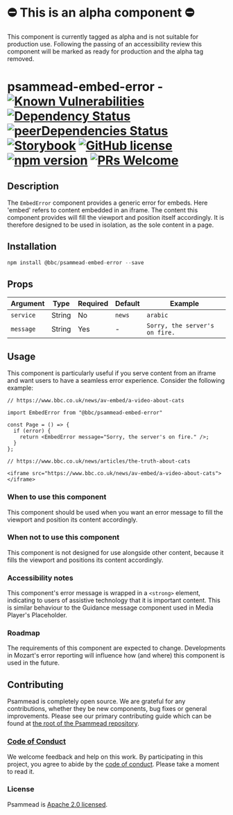 # ⛔️ This is an alpha component ⛔️

This component is currently tagged as alpha and is not suitable for production use. Following the passing of an accessibility review this component will be marked as ready for production and the alpha tag removed.

# psammead-embed-error - [![Known Vulnerabilities](https://snyk.io/test/github/bbc/psammead/badge.svg?targetFile=packages%2Fcomponents%2Fpsammead-embed-error%2Fpackage.json)](https://snyk.io/test/github/bbc/psammead?targetFile=packages%2Fcomponents%2Fpsammead-embed-error%2Fpackage.json) [![Dependency Status](https://david-dm.org/bbc/psammead.svg?path=packages/components/psammead-embed-error)](https://david-dm.org/bbc/psammead?path=packages/components/psammead-embed-error) [![peerDependencies Status](https://david-dm.org/bbc/psammead/peer-status.svg?path=packages/components/psammead-embed-error)](https://david-dm.org/bbc/psammead?path=packages/components/psammead-embed-error&type=peer) [![Storybook](https://raw.githubusercontent.com/storybooks/brand/master/badge/badge-storybook.svg?sanitize=true)](https://bbc.github.io/psammead/?path=/story/embed-error--containing-image) [![GitHub license](https://img.shields.io/badge/license-Apache%202.0-blue.svg)](https://github.com/bbc/psammead/blob/latest/LICENSE) [![npm version](https://img.shields.io/npm/v/@bbc/psammead-embed-error.svg)](https://www.npmjs.com/package/@bbc/psammead-embed-error) [![PRs Welcome](https://img.shields.io/badge/PRs-welcome-brightgreen.svg)](https://github.com/bbc/psammead/blob/latest/CONTRIBUTING.md)

## Description

The `EmbedError` component provides a generic error for embeds. Here 'embed' refers to content embedded in an iframe. The content this component provides will fill the viewport and position itself accordingly. It is therefore designed to be used in isolation, as the sole content in a page.

## Installation

```jsx
npm install @bbc/psammead-embed-error --save
```

## Props

| Argument  | Type   | Required | Default | Example                        |
| --------- | ------ | -------- | ------- | ------------------------------ |
| `service` | String | No       | `news`  | `arabic`                       |
| `message` | String | Yes      | -       | `Sorry, the server's on fire.` |

## Usage

This component is particularly useful if you serve content from an iframe and want users to have a seamless error experience. Consider the following example:

```
// https://www.bbc.co.uk/news/av-embed/a-video-about-cats

import EmbedError from "@bbc/psammead-embed-error"

const Page = () => {
  if (error) {
    return <EmbedError message="Sorry, the server's on fire." />;
  }
};
```

```
// https://www.bbc.co.uk/news/articles/the-truth-about-cats

<iframe src="https://www.bbc.co.uk/news/av-embed/a-video-about-cats"></iframe>
```

### When to use this component

This component should be used when you want an error message to fill the viewport and position its content accordingly.

### When not to use this component

This component is not designed for use alongside other content, because it fills the viewport and positions its content accordingly.

### Accessibility notes

This component's error message is wrapped in a `<strong>` element, indicating to users of assistive technology that it is important content. This is similar behaviour to the Guidance message component used in Media Player's Placeholder.

### Roadmap

The requirements of this component are expected to change. Developments in Mozart's error reporting will influence how (and where) this component is used in the future.

## Contributing

Psammead is completely open source. We are grateful for any contributions, whether they be new components, bug fixes or general improvements. Please see our primary contributing guide which can be found at [the root of the Psammead repository](https://github.com/bbc/psammead/blob/latest/CONTRIBUTING.md).

### [Code of Conduct](https://github.com/bbc/psammead/blob/latest/CODE_OF_CONDUCT.md)

We welcome feedback and help on this work. By participating in this project, you agree to abide by the [code of conduct](https://github.com/bbc/psammead/blob/latest/CODE_OF_CONDUCT.md). Please take a moment to read it.

### License

Psammead is [Apache 2.0 licensed](https://github.com/bbc/psammead/blob/latest/LICENSE).
